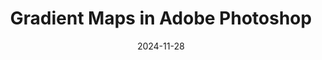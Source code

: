 ---
title: "Gradient Maps in Adobe Photoshop"
description: "Transform your visuals in crazy ways with customisable colours in Adobe Photoshop."
external_url: https://heyrich.net/gmap-ps
date: 2024-11-28
image: "img/gradient-maps-photoshop.jpg"
background_color: "black"
color: white
categories: ['Illustration', 'Graphic Design']
tags: ['Photoshop', 'Gradient maps']
type: ['Course']
sitemap: true
priority: 98
---